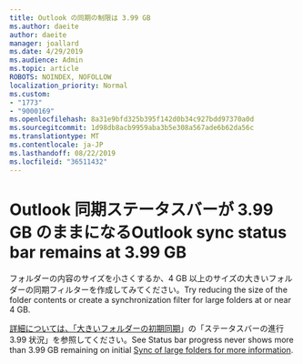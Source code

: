 ```yaml
---
title: Outlook の同期の制限は 3.99 GB
ms.author: daeite
author: daeite
manager: joallard
ms.date: 4/29/2019
ms.audience: Admin
ms.topic: article
ROBOTS: NOINDEX, NOFOLLOW
localization_priority: Normal
ms.custom:
- "1773"
- "9000169"
ms.openlocfilehash: 8a31e9bfd325b395f142d0b34c927bdd97370a0d
ms.sourcegitcommit: 1d98db8acb9959aba3b5e308a567ade6b62da56c
ms.translationtype: MT
ms.contentlocale: ja-JP
ms.lasthandoff: 08/22/2019
ms.locfileid: "36511432"
---
```

# <a name="outlook-sync-status-bar-remains-at-399-gb"></a><span data-ttu-id="93aab-102">Outlook 同期ステータスバーが 3.99 GB のままになる</span><span class="sxs-lookup"><span data-stu-id="93aab-102">Outlook sync status bar remains at 3.99 GB</span></span>

<span data-ttu-id="93aab-103">フォルダーの内容のサイズを小さくするか、4 GB 以上のサイズの大きいフォルダーの同期フィルターを作成してみてください。</span><span class="sxs-lookup"><span data-stu-id="93aab-103">Try reducing the size of the folder contents or create a synchronization filter for large folders at or near 4 GB.</span></span>

<span data-ttu-id="93aab-104">[詳細については、「大きいフォルダーの初期同期](https://support.microsoft.com/help/2738323/status-bar-progress-never-shows-more-than-3-99-gb-remaining-on-initial)」の「ステータスバーの進行3.99 状況」を参照してください。</span><span class="sxs-lookup"><span data-stu-id="93aab-104">See Status bar progress never shows more than 3.99 GB remaining on initial [Sync of large folders for more information](https://support.microsoft.com/help/2738323/status-bar-progress-never-shows-more-than-3-99-gb-remaining-on-initial).</span></span>